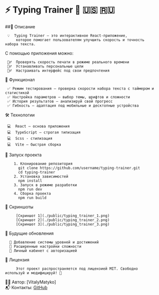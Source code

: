 # ⚡ **Typing Trainer** 🚀 🇺🇸 🇷🇺

  ##📌 Описание

     💡  Typing Trainer — это интерактивное React-приложение, 
         которое помогает пользователям улучшить скорость и точность набора текста. 

   С помощью приложения можно:

     🏋️‍♂️  Проверять скорость печати в режиме реального времени
     🏋️‍♂️  Устанавливать персональные цели
     🏋️‍♂️  Настраивать интерфейс под свои предпочтения

   🎯 Функционал

     ✅ Режим тестирования — проверка скорости набора текста с таймером и статистикой
     ✅ Настройка параметров — выбор темы, шрифтов и сложности
     ✅ История результатов — анализируй свой прогресс
     ✅ Гибкость — адаптация под мобильные и десктопные устройства 

   🛠️ Технологии

     💻  React — основа приложения
     💻  TypeScript — строгая типизация
     💻  Scss - стилизация
     💻  Vite — быстрая сборка
    
   🚀 Запуск проекта
 
        1. Клонирование репозитория
          git clone https://github.com/username/typing-trainer.git
          cd typing-trainer
        2. Установка зависимостей
          npm install
        3. Запуск в режиме разработки
          npm run dev
        4. Сборка проекта
          npm run build
          
   🌟 Скриншоты

         [Скриншот 1](./public/typing_trainer_1.png)
         [Скриншот 2](./public/typing_trainer_2.png)
         [Скриншот 3](./public/typing_trainer_3.png)
         
   📌 Будущие обновления
   
      🔹 Добавление системы уровней и достижений
      🔹 Расширенные настройки сложности
      🔹 Личный кабинет с авторизацией
      
   📄 Лицензия

         Этот проект распространяется под лицензией MIT. Свободно используй и модифицируй! 🎉

   👨‍💻 Автор: [VitalyMatyko]<br>
   📬 Контакты: [GitHub](https://github.com/VitalyMatyko)
